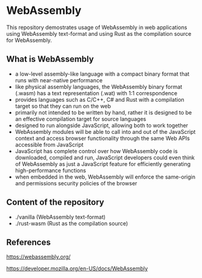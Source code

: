 # WebAssembly

This repository demostrates usage of WebAssembly in web applications using WebAssembly text-format and using Rust as the compilation source for WebAssembly.

## What is WebAssembly

- a low-level assembly-like language with a compact binary format that runs with near-native performance
- like physical assembly languages, the WebAssembly binary format (.wasm) has a text representation (.wat) with 1:1 correspondence
- provides languages such as C/C++, C# and Rust with a compilation target so that they can run on the web
- primarily not intended to be written by hand, rather it is designed to be an effective compilation target for source languages
- designed to run alongside JavaScript, allowing both to work together
- WebAssembly modules will be able to call into and out of the JavaScript context and access browser functionality through the same Web APIs accessible from JavaScript
- JavaScript has complete control over how WebAssembly code is downloaded, compiled and run, JavaScript developers could even think of WebAssembly as just a JavaScript feature for efficiently generating high-performance functions
- when embedded in the web, WebAssembly will enforce the same-origin and permissions security policies of the browser

## Content of the repository

- ./vanilla (WebAssembly text-format)
- ./rust-wasm (Rust as the compilation source)

## References

https://webassembly.org/

https://developer.mozilla.org/en-US/docs/WebAssembly
